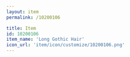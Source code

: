 ```yaml
---
layout: item
permalink: /10200106

title: Item
id: 10200106
item_name: 'Long Gothic Hair'
icon_url: 'item/icon/customize/10200106.png'
---
```

